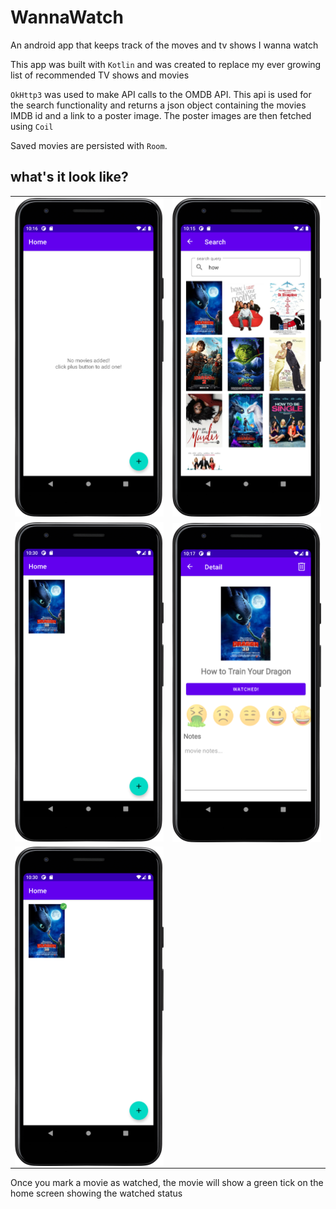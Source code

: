 # WannaWatch
An android app that keeps track of the moves and tv shows I wanna watch

This app was built with `Kotlin` and was created to replace my ever growing list of recommended TV shows and movies

`OkHttp3` was used to make API calls to the OMDB API. This api is used for the search functionality and returns a json object containing
the movies IMDB id and a link to a poster image. The poster images are then fetched using `Coil`

Saved movies are persisted with `Room`.



## what's it look like?

<table>
  <tr>
    <td> <img src=".github/empty home.png"  alt="1" width = 308px ></td>
    <td> <img src=".github/search_pic.png" alt="2" width = 308px></td>
   </tr> 
   <tr>
      <td><img src=".github/home_wtih_movie.png" alt="3" width = 308px></td>
      <td><img src=".github/movie_detail.png" align="right" alt="4" width = 308px></td>
  </tr>
  <tr>
    <td><img src=".github/home_with_watched_movie.png" align="right" alt="4" width = 308px></td>
  </tr>
</table>

Once you mark a movie as watched, the movie will show a green tick on the home screen showing the watched status
